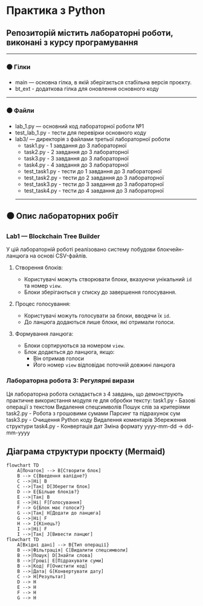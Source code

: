 # Практика з Python  
## Репозиторій містить лабораторні роботи, виконані з курсу програмування

---

### ⚫️ Гілки

- main — основна гілка, в якій зберігається стабільна версія проєкту.  
- bt_ext - додаткова гілка для оновлення основного коду
---

### ⚫️ Файли
- lab_1.py — основний код лабораторної роботи №1
- test_lab_1.py - тести для перевірки основного коду  
- lab3/ — директорія з файлами третьої лабораторної роботи
  - task1.py - 1 завдання до 3 лабораторної
  - task2.py - 2 завдання до 3 лабораторної
  - task3.py - 3 завдання до 3 лабораторної
  - task4.py - 4 завдання до 3 лабораторної
  - test_task1.py - тести до 1 завдання до 3 лабораторної
  - test_task2.py - тести до 2 завдання до 3 лабораторної
  - test_task3.py - тести до 3 завдання до 3 лабораторної
  - test_task4.py - тести до 4 завдання до 3 лабораторної
  ---

## ⚫️ Опис лабораторних робіт

### Lab1 — Blockchain Tree Builder

У цій лабораторній роботі реалізовано систему побудови блокчейн-ланцюга на основі CSV-файлів.
1. Створення блоків:
   - Користувачі можуть створювати блоки, вказуючи унікальний `id` та номер `view`.
   - Блоки зберігаються у списку до завершення голосування.

2. Процес голосування:
   - Користувачі можуть голосувати за блоки, вводячи їх `id`.
   - До ланцюга додаються лише блоки, які отримали голоси.

3. Формування ланцюга:
   - Блоки сортируються за номером `view`.
   - Блок додається до ланцюга, якщо:
     - Він отримав голоси
     - Його номер `view` відповідає поточній довжині ланцюга


 ### Лабораторна робота 3: Регулярні вирази
Ця лабораторна робота складається з 4 завдань, що демонструють практичне використання модуля re для обробки тексту:
task1.py - Базові операції з текстом
Видалення спецсимволів
Пошук слів за критеріями
task2.py - Робота з грошовими сумами
Парсинг та підрахунок сум
task3.py - Очищення Python коду
Видалення коментарів
Збереження структури
task4.py - Конвертація дат
Зміна формату yyyy-mm-dd → dd-mm-yyyy

##  Діаграма структури проєкту (Mermaid)

```mermaid
flowchart TD
    A[Початок] --> B[Створити блок]
    B --> C{Введення валідне?}
    C -->|Ні| B
    C -->|Так| D[Зберегти блок]
    D --> E{Більше блоків?}
    E -->|Так| B
    E -->|Ні| F[Голосування]
    F --> G{Блок має голоси?}
    G -->|Так| H[Додати до ланцюга]
    G -->|Ні| F
    H --> I{Кінець?}
    I -->|Ні| F
    I -->|Так| J[Вивести ланцюг]
flowchart TD
    A[Вхідні дані] --> B{Тип операції}
    B -->|Фільтрація| C[Видалити спецсимволи]
    B -->|Пошук| D[Знайти слова]
    B -->|Гроші| E[Підрахувати суми]
    B -->|Код| F[Очистити код]
    B -->|Дата| G[Конвертувати дату]
    C --> H[Результат]
    D --> H
    E --> H
    F --> H
    G --> H
